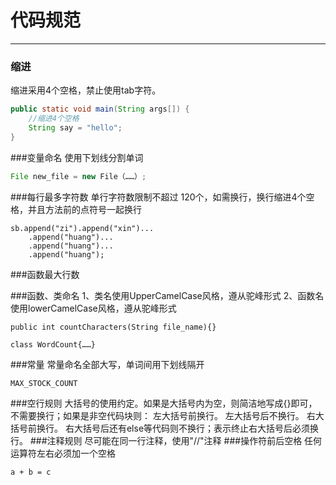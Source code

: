 # 代码规范


---
### 缩进
缩进采用4个空格，禁止使用tab字符。
```java
public static void main(String args[]) {
	//缩进4个空格
	String say = "hello";
}
```
###变量命名
使用下划线分割单词
```java
File new_file = new File（……）;
```
###每行最多字符数
单行字符数限制不超过 120个，如需换行，换行缩进4个空格，并且方法前的点符号一起换行
```
sb.append("zi").append("xin")...
	.append("huang")...
	.append("huang")...
	.append("huang");
```
###函数最大行数

###函数、类命名
1、类名使用UpperCamelCase风格，遵从驼峰形式
2、函数名使用lowerCamelCase风格，遵从驼峰形式
```
public int countCharacters(String file_name){}

class WordCount{……}
```
###常量
常量命名全部大写，单词间用下划线隔开
```
MAX_STOCK_COUNT
```
###空行规则
大括号的使用约定。如果是大括号内为空，则简洁地写成{}即可，不需要换行；如果是非空代码块则：
左大括号前换行。
左大括号后不换行。
右大括号前换行。
右大括号后还有else等代码则不换行；表示终止右大括号后必须换行。
###注释规则
尽可能在同一行注释，使用"//"注释
###操作符前后空格
任何运算符左右必须加一个空格
```
a + b = c
```
